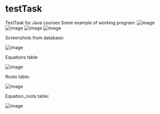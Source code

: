 # testTask
TestTask for Java courses
Some example of working program:
![image](https://user-images.githubusercontent.com/81183937/227680263-f014d043-d3cc-40f8-bd49-d33fb220d06b.png)
![image](https://user-images.githubusercontent.com/81183937/227680287-5a872d8a-331d-41d5-b116-915c76909af6.png)
![image](https://user-images.githubusercontent.com/81183937/227680292-92e47816-da66-4b59-925a-a8801ba4d92c.png)
![image](https://user-images.githubusercontent.com/81183937/227680327-e6b6ca04-61a5-49ea-ae84-80d033d1ed69.png)

Screenshots from database:

![image](https://user-images.githubusercontent.com/81183937/227680361-35d64f03-0595-453b-8d40-c057af96f220.png)

Equations table:

![image](https://user-images.githubusercontent.com/81183937/227680394-65d28475-9268-4f7c-ac03-1775d765ad5c.png)

Roots table:

![image](https://user-images.githubusercontent.com/81183937/227680415-1863001c-e479-4b36-a0b2-ec7e48a6a271.png)

Equation_roots table:

![image](https://user-images.githubusercontent.com/81183937/227680428-d4714a30-2ab4-42fb-9012-6d82370dbf33.png)
